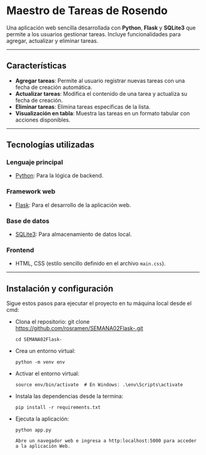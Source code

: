 # Maestro de Tareas de Rosendo

Una aplicación web sencilla desarrollada con **Python**, **Flask** y **SQLite3** que permite a los usuarios gestionar tareas. Incluye funcionalidades para agregar, actualizar y eliminar tareas.

---

## Características

- **Agregar tareas**: Permite al usuario registrar nuevas tareas con una fecha de creación automática.
- **Actualizar tareas**: Modifica el contenido de una tarea y actualiza su fecha de creación.
- **Eliminar tareas**: Elimina tareas específicas de la lista.
- **Visualización en tabla**: Muestra las tareas en un formato tabular con acciones disponibles.

---

## Tecnologías utilizadas

### **Lenguaje principal**
- [Python](https://www.python.org): Para la lógica de backend.

### **Framework web**
- [Flask](https://flask.palletsprojects.com): Para el desarrollo de la aplicación web.

### **Base de datos**
- [SQLite3](https://www.sqlite.org): Para almacenamiento de datos local.

### **Frontend**
- HTML, CSS (estilo sencillo definido en el archivo `main.css`).

---

## Instalación y configuración

Sigue estos pasos para ejecutar el proyecto en tu máquina local desde el cmd:

- Clona el repositorio:
      git clone https://github.com/rosramen/SEMANA02Flask-.git

      cd SEMANA02Flask-

- Crea un entorno virtual:

      python -m venv env

- Activar el entorno virtual:

      source env/bin/activate  # En Windows: .\env\Scripts\activate

- Instala las dependencias desde la termina:

      pip install -r requirements.txt

- Ejecuta la aplicación:

      python app.py

      Abre un navegador web e ingresa a http:localhost:5000 para acceder a la aplicación Web.